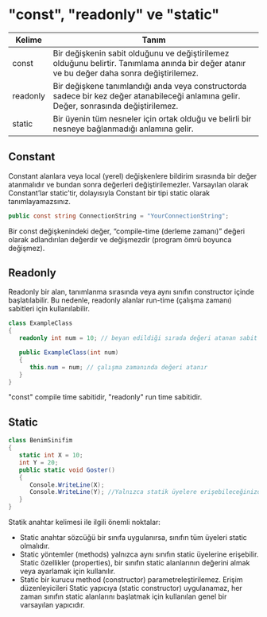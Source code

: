 # "const", "readonly" ve "static"

Kelime | Tanım
------ | ------
const | Bir değişkenin sabit olduğunu ve değiştirilemez olduğunu belirtir. Tanımlama anında bir değer atanır ve bu değer daha sonra değiştirilemez.
readonly | Bir değişkene tanımlandığı anda veya constructorda sadece bir kez değer atanabileceği anlamına gelir. Değer, sonrasında değiştirilemez.
static | Bir üyenin tüm nesneler için ortak olduğu ve belirli bir nesneye bağlanmadığı anlamına gelir.

## Constant
Constant alanlara veya local (yerel) değişkenlere bildirim sırasında bir değer atanmalıdır ve bundan sonra değerleri değiştirilemezler. Varsayılan olarak Constant’lar static’tir, dolayısıyla Constant bir tipi static olarak tanımlayamazsınız.

~~~csharp
public const string ConnectionString = "YourConnectionString";
~~~

Bir const değişkenindeki değer, “compile-time (derleme zamanı)” değeri olarak adlandırılan değerdir ve değişmezdir (program ömrü boyunca değişmez).

## Readonly
Readonly bir alan, tanımlanma sırasında veya aynı sınıfın constructor içinde başlatılabilir. Bu nedenle, readonly alanlar run-time (çalışma zamanı) sabitleri için kullanılabilir.

~~~csharp
class ExampleClass
{
   readonly int num = 10; // beyan edildiği sırada değeri atanan sabit

   public ExampleClass(int num)
   {
      this.num = num; // çalışma zamanında değeri atanır
   }
}
~~~

"const" compile time sabitidir, "readonly" run time sabitidir.

## Static
~~~csharp
class BenimSinifim
{
   static int X = 10;
   int Y = 20;
   public static void Goster()
   {
      Console.WriteLine(X);
      Console.WriteLine(Y); //Yalnızca statik üyelere erişebileceğinizden bu erişim hatalıdır
   }
}
~~~
Statik anahtar kelimesi ile ilgili önemli noktalar:

- Static anahtar sözcüğü bir sınıfa uygulanırsa, sınıfın tüm üyeleri static olmalıdır.
- Static yöntemler (methods) yalnızca aynı sınıfın static üyelerine erişebilir. Static özellikler (properties), bir sınıfın static alanlarının değerini almak veya ayarlamak için kullanılır.
- Static bir kurucu method (constructor) parametreleştirilemez. Erişim düzenleyicileri Static yapıcıya (static constructor) uygulanamaz, her zaman sınıfın static alanlarını başlatmak için kullanılan genel bir varsayılan yapıcıdır.
